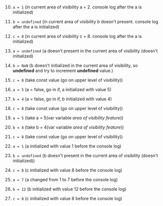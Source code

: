 10. `a = 1` (in current area of ​​visibility a = 2. console log after the a is initialized)
11. `b = undefined` (in current area of ​​visibility b doesn't present. console log after the a is initialized)
12. `c = 8` (in current area of ​​visibility c = 8. console log after the a is initialized)

1. `a = undefined` (a doesn't present in the current area of visibility (doesn't initialized)
2. `b = NaN` (b doesn't initialized in the current area of visibility, so **undefined** and try to increment **undefined** value.)
3. `c = 8` (take const value (go on upper level of visibility))

4. `a = 5` (a = false, go in if, a initialized with value 5)
5. `b = 4` (a = false, go in if, b initialized with value 4)
6. `c = 8` (take const value (go on upper level of visibility))

7. `a = 5` (take a = 5(var variable _area of visibility feature_))
8. `b = 4` (take b = 4(var variable _area of visibility feature_))
9. `c = 8` (take const value (go on upper level of visibility))

13. `a = 1` (a initialized with value 1 before the console log)
14. `b = undefined` (b doesn't present in the current area of visibility (doesn't initialized))
15. `c = 8` (c initialized with value 8 before the console log)

16. `a = 7` (a changed from 1 to 7 before the console log)
17. `b = 12` (b initialized with value 12 before the console log)
18. `c = 8` (c initialized with value 8 before the console log)
